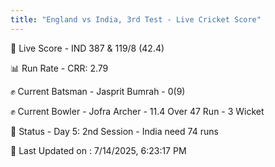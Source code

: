 ```yaml
---
title: "England vs India, 3rd Test - Live Cricket Score"
---
```


🔴 Live Score - IND 387 & 119/8 (42.4)  

📊 Run Rate - CRR: 2.79  

✊ Current Batsman - Jasprit Bumrah - 0(9)  

✊ Current Bowler - Jofra Archer - 11.4 Over 47 Run - 3 Wicket  

📑 Status - Day 5: 2nd Session - India need 74 runs

📝 Last Updated on : 7/14/2025, 6:23:17 PM  

